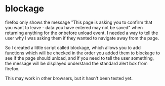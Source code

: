 # blockage
firefox only shows the message "This page is asking you to confirm that you want to leave - data you have entered may not be saved" when returning anything for the onbefore unload event. I needed a way to tell the user why I was asking them if they wanted to navigate away from the page.

So I created a little script called blockage, which allows you to add functions which will be checked in the order you added them to blockage to see if the page should unload, and if you need to tell the user something, the message will be displayed understand the standard alert box from firefox.

This may work in other browsers, but it hasn't been tested yet. 

